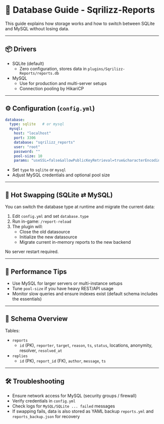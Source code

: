 # 💾 Database Guide - Sqrilizz-Reports

This guide explains how storage works and how to switch between SQLite and MySQL without losing data.

---

## 📦 Drivers

- SQLite (default)
  - Zero configuration, stores data in `plugins/Sqrilizz-Reports/reports.db`
- MySQL
  - Use for production and multi-server setups
  - Connection pooling by HikariCP

---

## ⚙️ Configuration (`config.yml`)

```yaml
database:
  type: sqlite   # or mysql
  mysql:
    host: "localhost"
    port: 3306
    database: "sqrilizz_reports"
    user: "root"
    password: ""
    pool-size: 10
    params: "useSSL=false&allowPublicKeyRetrieval=true&characterEncoding=utf8&serverTimezone=UTC"
```

- Set `type` to `sqlite` or `mysql`
- Adjust MySQL credentials and optional pool size

---

## 🔁 Hot Swapping (SQLite ⇄ MySQL)

You can switch the database type at runtime and migrate the current data:

1. Edit `config.yml` and set `database.type`
2. Run in-game: `/report-reload`
3. The plugin will:
   - Close the old datasource
   - Initialize the new datasource
   - Migrate current in-memory reports to the new backend

No server restart required.

---

## 🧰 Performance Tips

- Use MySQL for larger servers or multi-instance setups
- Tune `pool-size` if you have heavy REST/API usage
- Monitor slow queries and ensure indexes exist (default schema includes the essentials)

---

## 🧪 Schema Overview

Tables:

- `reports`
  - `id` (PK), `reporter`, `target`, `reason`, `ts`, `status`, locations, anonymity, resolver, `resolved_at`
- `replies`
  - `id` (PK), `report_id` (FK), `author`, `message`, `ts`

---

## 🛠️ Troubleshooting

- Ensure network access for MySQL (security groups / firewall)
- Verify credentials in `config.yml`
- Check logs for `MySQL/SQLite ... failed` messages
- If swapping fails, data is also stored as YAML backup `reports.yml` and `reports_backup.json` for recovery
